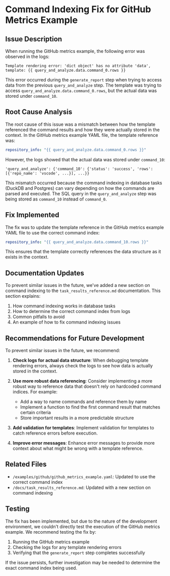 # Command Indexing Fix for GitHub Metrics Example

## Issue Description

When running the GitHub metrics example, the following error was observed in the logs:

```
Template rendering error: 'dict object' has no attribute 'data', template: {{ query_and_analyze.data.command_0.rows }}
```

This error occurred during the `generate_report` step when trying to access data from the previous `query_and_analyze` step. The template was trying to access `query_and_analyze.data.command_0.rows`, but the actual data was stored under `command_10`.

## Root Cause Analysis

The root cause of this issue was a mismatch between how the template referenced the command results and how they were actually stored in the context. In the GitHub metrics example YAML file, the template reference was:

```yaml
repository_info: "{{ query_and_analyze.data.command_0.rows }}"
```

However, the logs showed that the actual data was stored under `command_10`:

```
'query_and_analyze': {'command_10': {'status': 'success', 'rows': [{'repo_name': 'vscode', ...}], ...}}
```

This mismatch occurred because the command indexing in database tasks (DuckDB and Postgres) can vary depending on how the commands are parsed and executed. The SQL query in the `query_and_analyze` step was being stored as `command_10` instead of `command_0`.

## Fix Implemented

The fix was to update the template reference in the GitHub metrics example YAML file to use the correct command index:

```yaml
repository_info: "{{ query_and_analyze.data.command_10.rows }}"
```

This ensures that the template correctly references the data structure as it exists in the context.

## Documentation Updates

To prevent similar issues in the future, we've added a new section on command indexing to the `task_results_reference.md` documentation. This section explains:

1. How command indexing works in database tasks
2. How to determine the correct command index from logs
3. Common pitfalls to avoid
4. An example of how to fix command indexing issues

## Recommendations for Future Development

To prevent similar issues in the future, we recommend:

1. **Check logs for actual data structure**: When debugging template rendering errors, always check the logs to see how data is actually stored in the context.

2. **Use more robust data referencing**: Consider implementing a more robust way to reference data that doesn't rely on hardcoded command indices. For example:
   - Add a way to name commands and reference them by name
   - Implement a function to find the first command result that matches certain criteria
   - Store important results in a more predictable structure

3. **Add validation for templates**: Implement validation for templates to catch reference errors before execution.

4. **Improve error messages**: Enhance error messages to provide more context about what might be wrong with a template reference.

## Related Files

- `/examples/github/github_metrics_example.yaml`: Updated to use the correct command index
- `/docs/task_results_reference.md`: Updated with a new section on command indexing

## Testing

The fix has been implemented, but due to the nature of the development environment, we couldn't directly test the execution of the GitHub metrics example. We recommend testing the fix by:

1. Running the GitHub metrics example
2. Checking the logs for any template rendering errors
3. Verifying that the `generate_report` step completes successfully

If the issue persists, further investigation may be needed to determine the exact command index being used.